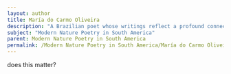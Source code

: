 ```yaml
---
layout: author
title: María do Carmo Oliveira
description: "A Brazilian poet whose writings reflect a profound connection to nature and the environment. Oliveira often combines personal experience with observations of the natural world."
subject: "Modern Nature Poetry in South America"
parent: Modern Nature Poetry in South America
permalink: /Modern Nature Poetry in South America/María do Carmo Oliveira/
---
```


does this matter?
